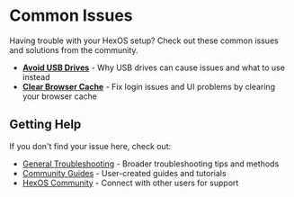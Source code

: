# Common Issues

Having trouble with your HexOS setup? Check out these common issues and solutions from the community.

- [**Avoid USB Drives**](./AvoidUSBDrives) - Why USB drives can cause issues and what to use instead
- [**Clear Browser Cache**](./ClearCache) - Fix login issues and UI problems by clearing your browser cache

## Getting Help

If you don't find your issue here, check out:
- [General Troubleshooting](../) - Broader troubleshooting tips and methods
- [Community Guides](/community/community-guides/) - User-created guides and tutorials
- [HexOS Community](https://hub.hexos.com/) - Connect with other users for support